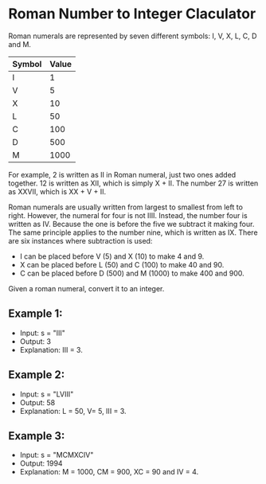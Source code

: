 # Roman Number to Integer Claculator

Roman numerals are represented by seven different symbols: I, V, X, L, C, D and M.

| Symbol | Value |
| ------ | ----- |
| I      | 1     |
| V      | 5     |
| X      | 10    |
| L      | 50    |
| C      | 100   |
| D      | 500   |
| M      | 1000  |

For example, 2 is written as II in Roman numeral, just two ones added together.
12 is written as XII, which is simply X + II.
The number 27 is written as XXVII, which is XX + V + II.

Roman numerals are usually written from largest to smallest from left to right. However, the numeral for four is not IIII. Instead, the number four is written as IV. Because the one is before the five we subtract it making four. The same principle applies to the number nine, which is written as IX. There are six instances where subtraction is used:

- I can be placed before V (5) and X (10) to make 4 and 9.
- X can be placed before L (50) and C (100) to make 40 and 90.
- C can be placed before D (500) and M (1000) to make 400 and 900.

Given a roman numeral, convert it to an integer.

## Example 1:
- Input: s = "III"
- Output: 3
- Explanation: III = 3.

## Example 2:
- Input: s = "LVIII"
- Output: 58
- Explanation: L = 50, V= 5, III = 3.

## Example 3:
- Input: s = "MCMXCIV"
- Output: 1994
- Explanation: M = 1000, CM = 900, XC = 90 and IV = 4.